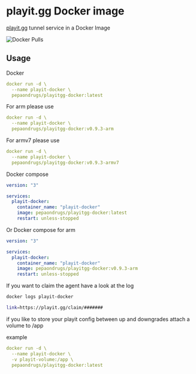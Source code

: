 # playit.gg Docker image

[playit.gg](https://playit.gg/) tunnel service in a Docker Image

![Docker Pulls](https://img.shields.io/docker/pulls/pepaondrugs/playitgg-docker)

## Usage


Docker 
```yaml
docker run -d \
  --name playit-docker \
  pepaondrugs/playitgg-docker:latest
```

For arm please use
```yaml
docker run -d \
  --name playit-docker \
  pepaondrugs/playitgg-docker:v0.9.3-arm
```

For armv7 please use
```yaml
docker run -d \
  --name playit-docker \
  pepaondrugs/playitgg-docker:v0.9.3-armv7   
```



Docker compose

```yaml
version: "3"

services:
  playit-docker:
    container_name: "playit-docker"
    image: pepaondrugs/playitgg-docker:latest
    restart: unless-stopped
```

Or Docker compose for arm

```yaml
version: "3"

services:
  playit-docker:
    container_name: "playit-docker"
    image: pepaondrugs/playitgg-docker:v0.9.3-arm
    restart: unless-stopped
```


If you want to claim the agent have a look at the log
```bash
docker logs playit-docker
```
```bash
link=https://playit.gg/claim/#######
```
if you like to store your playit config between up and downgrades attach a volume to /app

example
```yaml
docker run -d \
  --name playit-docker \
  -v playit-volume:/app \
  pepaondrugs/playitgg-docker:latest
```
